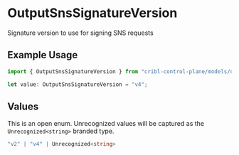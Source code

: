 # OutputSnsSignatureVersion

Signature version to use for signing SNS requests

## Example Usage

```typescript
import { OutputSnsSignatureVersion } from "cribl-control-plane/models/operations";

let value: OutputSnsSignatureVersion = "v4";
```

## Values

This is an open enum. Unrecognized values will be captured as the `Unrecognized<string>` branded type.

```typescript
"v2" | "v4" | Unrecognized<string>
```